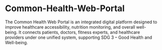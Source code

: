 # Common-Health-Web-Portal
The Common Health Web Portal is an integrated digital platform designed to improve healthcare accessibility, nutrition monitoring, and overall well-being. It connects patients, doctors, fitness experts, and healthcare providers under one unified system, supporting SDG 3 – Good Health and Well-being.
